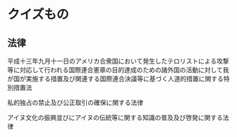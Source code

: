 # クイズもの

## 法律

平成十三年九月十一日のアメリカ合衆国において発生したテロリストによる攻撃等に対応して行われる国際連合憲章の目的達成のための諸外国の活動に対して我が国が実施する措置及び関連する国際連合決議等に基づく人道的措置に関する特別措置法

私的独占の禁止及び公正取引の確保に関する法律

アイヌ文化の振興並びにアイヌの伝統等に関する知識の普及及び啓発に関する法律
